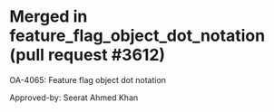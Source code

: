 # Merged in feature_flag_object_dot_notation (pull request #3612)

OA-4065: Feature flag object dot notation

Approved-by: Seerat Ahmed Khan
